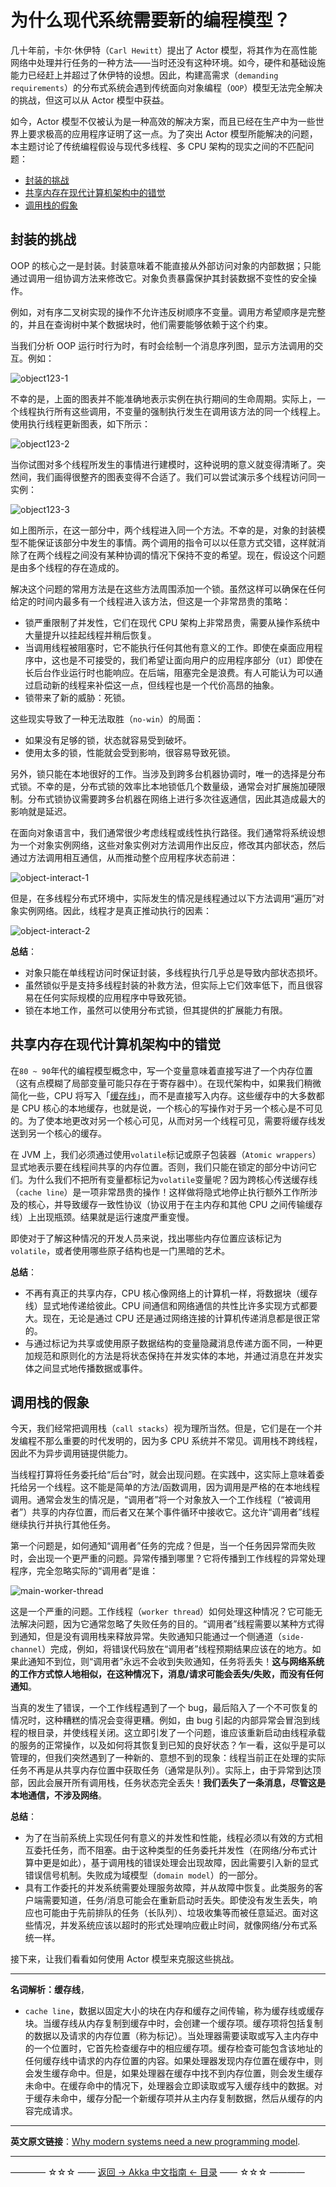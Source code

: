 # 为什么现代系统需要新的编程模型？
几十年前，卡尔·休伊特（`Carl Hewitt`）提出了 Actor 模型，将其作为在高性能网络中处理并行任务的一种方法——当时还没有这种环境。如今，硬件和基础设施能力已经赶上并超过了休伊特的设想。因此，构建高需求（`demanding requirements`）的分布式系统会遇到传统面向对象编程（`OOP`）模型无法完全解决的挑战，但这可以从 Actor 模型中获益。

如今，Actor 模型不仅被认为是一种高效的解决方案，而且已经在生产中为一些世界上要求极高的应用程序证明了这一点。为了突出 Actor 模型所能解决的问题，本主题讨论了传统编程假设与现代多线程、多 CPU 架构的现实之间的不匹配问题：

- [封装的挑战](#封装的挑战)
- [共享内存在现代计算机架构中的错觉](#共享内存在现代计算机架构中的错觉)
- [调用栈的假象](#调用栈的假象)

## 封装的挑战
OOP 的核心之一是封装。封装意味着不能直接从外部访问对象的内部数据；只能通过调用一组协调方法来修改它。对象负责暴露保护其封装数据不变性的安全操作。

例如，对有序二叉树实现的操作不允许违反树顺序不变量。调用方希望顺序是完整的，并且在查询树中某个数据块时，他们需要能够依赖于这个约束。

当我们分析 OOP 运行时行为时，有时会绘制一个消息序列图，显示方法调用的交互。例如：

![object123-1](https://github.com/guobinhit/akka-guide/blob/master/images/actors-motivation/object123-1.png)

不幸的是，上面的图表并不能准确地表示实例在执行期间的生命周期。实际上，一个线程执行所有这些调用，不变量的强制执行发生在调用该方法的同一个线程上。使用执行线程更新图表，如下所示：

![object123-2](https://github.com/guobinhit/akka-guide/blob/master/images/actors-motivation/object123-2.png)

当你试图对多个线程所发生的事情进行建模时，这种说明的意义就变得清晰了。突然间，我们画得很整齐的图表变得不合适了。我们可以尝试演示多个线程访问同一实例：

![object123-3](https://github.com/guobinhit/akka-guide/blob/master/images/actors-motivation/object123-3.png)

如上图所示，在这一部分中，两个线程进入同一个方法。不幸的是，对象的封装模型不能保证该部分中发生的事情。两个调用的指令可以以任意方式交错，这样就消除了在两个线程之间没有某种协调的情况下保持不变的希望。现在，假设这个问题是由多个线程的存在造成的。

解决这个问题的常用方法是在这些方法周围添加一个锁。虽然这样可以确保在任何给定的时间内最多有一个线程进入该方法，但这是一个非常昂贵的策略：

- 锁严重限制了并发性，它们在现代 CPU 架构上非常昂贵，需要从操作系统中大量提升以挂起线程并稍后恢复。
- 当调用线程被阻塞时，它不能执行任何其他有意义的工作。即使在桌面应用程序中，这也是不可接受的，我们希望让面向用户的应用程序部分（`UI`）即使在长后台作业运行时也能响应。在后端，阻塞完全是浪费。有人可能认为可以通过启动新的线程来补偿这一点，但线程也是一个代价高昂的抽象。
- 锁带来了新的威胁：死锁。

这些现实导致了一种无法取胜（`no-win`）的局面：

- 如果没有足够的锁，状态就容易受到破坏。
- 使用太多的锁，性能就会受到影响，很容易导致死锁。

另外，锁只能在本地很好的工作。当涉及到跨多台机器协调时，唯一的选择是分布式锁。不幸的是，分布式锁的效率比本地锁低几个数量级，通常会对扩展施加硬限制。分布式锁协议需要跨多台机器在网络上进行多次往返通信，因此其造成最大的影响就是延迟。

在面向对象语言中，我们通常很少考虑线程或线性执行路径。我们通常将系统设想为一个对象实例网络，这些对象实例对方法调用作出反应，修改其内部状态，然后通过方法调用相互通信，从而推动整个应用程序状态前进：

![object-interact-1](https://github.com/guobinhit/akka-guide/blob/master/images/actors-motivation/object-interact-1.png)

但是，在多线程分布式环境中，实际发生的情况是线程通过以下方法调用“遍历”对象实例网络。因此，线程才是真正推动执行的因素：

![object-interact-2](https://github.com/guobinhit/akka-guide/blob/master/images/actors-motivation/object-interact-2.png)

**总结**：

- 对象只能在单线程访问时保证封装，多线程执行几乎总是导致内部状态损坏。
- 虽然锁似乎是支持多线程封装的补救方法，但实际上它们效率低下，而且很容易在任何实际规模的应用程序中导致死锁。
- 锁在本地工作，虽然可以使用分布式锁，但其提供的扩展能力有限。

## 共享内存在现代计算机架构中的错觉

在`80 ~ 90`年代的编程模型概念中，写一个变量意味着直接写进了一个内存位置（这有点模糊了局部变量可能只存在于寄存器中）。在现代架构中，如果我们稍微简化一些，CPU 将写入「[缓存线](https://en.wikipedia.org/wiki/CPU_cache)」，而不是直接写入内存。这些缓存中的大多数都是 CPU 核心的本地缓存，也就是说，一个核心的写操作对于另一个核心是不可见的。为了使本地更改对另一个核心可见，从而对另一个线程可见，需要将缓存线发送到另一个核心的缓存。

在 JVM 上，我们必须通过使用`volatile`标记或原子包装器（`Atomic wrappers`）显式地表示要在线程间共享的内存位置。否则，我们只能在锁定的部分中访问它们。为什么我们不把所有变量都标记为`volatile`变量呢？因为跨核心传送缓存线（`cache line`）是一项非常昂贵的操作！这样做将隐式地停止执行额外工作所涉及的核心，并导致缓存一致性协议（协议用于在主内存和其他 CPU 之间传输缓存线）上出现瓶颈。结果就是运行速度严重变慢。

即使对于了解这种情况的开发人员来说，找出哪些内存位置应该标记为`volatile`，或者使用哪些原子结构也是一门黑暗的艺术。

**总结**：

- 不再有真正的共享内存，CPU 核心像网络上的计算机一样，将数据块（缓存线）显式地传递给彼此。CPU 间通信和网络通信的共性比许多实现方式都要大。现在，无论是通过 CPU 还是通过网络连接的计算机传递消息都是很正常的。
- 与通过标记为共享或使用原子数据结构的变量隐藏消息传递方面不同，一种更加规范和原则化的方法是将状态保持在并发实体的本地，并通过消息在并发实体之间显式地传播数据或事件。

## 调用栈的假象
今天，我们经常把调用栈（`call stacks`）视为理所当然。但是，它们是在一个并发编程不那么重要的时代发明的，因为多 CPU 系统并不常见。调用栈不跨线程，因此不为异步调用链提供能力。

当线程打算将任务委托给“后台”时，就会出现问题。在实践中，这实际上意味着委托给另一个线程。这不能是简单的方法/函数调用，因为调用是严格的在本地线程调用。通常会发生的情况是，“调用者”将一个对象放入一个工作线程（“被调用者”）共享的内存位置，而后者又在某个事件循环中接收它。这允许“调用者”线程继续执行并执行其他任务。

第一个问题是，如何通知“调用者”任务的完成？但是，当一个任务因异常而失败时，会出现一个更严重的问题。异常传播到哪里？它将传播到工作线程的异常处理程序，完全忽略实际的“调用者”是谁：

![main-worker-thread](https://github.com/guobinhit/akka-guide/blob/master/images/actors-motivation/main-worker-thread.png)

这是一个严重的问题。工作线程（`worker thread`）如何处理这种情况？它可能无法解决问题，因为它通常忽略了失败任务的目的。“调用者”线程需要以某种方式得到通知，但是没有调用栈来释放异常。失败通知只能通过一个侧通道（`side-channel`）完成，例如，将错误代码放在“调用者”线程预期结果应该在的地方。如果此通知不到位，则“调用者”永远不会收到失败通知，任务将丢失！**这与网络系统的工作方式惊人地相似，在这种情况下，消息/请求可能会丢失/失败，而没有任何通知**。

当真的发生了错误，一个工作线程遇到了一个 bug，最后陷入了一个不可恢复的情况时，这种糟糕的情况会变得更糟。例如，由 bug 引起的内部异常会冒泡到线程的根目录，并使线程关闭。这立即引发了一个问题，谁应该重新启动由线程承载的服务的正常操作，以及如何将其恢复到已知的良好状态？乍一看，这似乎是可以管理的，但我们突然遇到了一种新的、意想不到的现象：线程当前正在处理的实际任务不再是从共享内存位置中获取任务（通常是队列）。实际上，由于异常到达顶部，因此会展开所有调用栈，任务状态完全丢失！**我们丢失了一条消息，尽管这是本地通信，不涉及网络**。

**总结**：

- 为了在当前系统上实现任何有意义的并发性和性能，线程必须以有效的方式相互委托任务，而不阻塞。由于这种类型的任务委托并发性（在网络/分布式计算中更是如此），基于调用栈的错误处理会出现故障，因此需要引入新的显式错误信号机制。失败成为域模型（`domain model`）的一部分。
- 具有工作委托的并发系统需要处理服务故障，并从故障中恢复。此类服务的客户端需要知道，任务/消息可能会在重新启动时丢失。即使没有发生丢失，响应也可能由于先前排队的任务（长队列）、垃圾收集等而被任意延迟。面对这些情况，并发系统应该以超时的形式处理响应截止时间，就像网络/分布式系统一样。

接下来，让我们看看如何使用 Actor 模型来克服这些挑战。

---------

**名词解析：缓存线**，
- `cache line`，数据以固定大小的块在内存和缓存之间传输，称为缓存线或缓存块。当缓存线从内存复制到缓存中时，会创建一个缓存项。缓存项将包括复制的数据以及请求的内存位置（称为标记）。当处理器需要读取或写入主内存中的一个位置时，它首先检查缓存中的相应缓存项。缓存检查可能包含该地址的任何缓存线中请求的内存位置的内容。如果处理器发现内存位置在缓存中，则会发生缓存命中。但是，如果处理器在缓存中找不到内存位置，则会发生缓存未命中。在缓存命中的情况下，处理器会立即读取或写入缓存线中的数据。对于缓存未命中，缓存分配一个新缓存项并从主内存复制数据，然后从缓存的内容完成请求。

----------

**英文原文链接**：[Why modern systems need a new programming model](https://doc.akka.io/docs/akka/current/guide/actors-motivation.html).

----------
———— ☆☆☆ —— [返回 -> Akka 中文指南 <- 目录](https://github.com/guobinhit/akka-guide/blob/master/README.md) —— ☆☆☆ ————